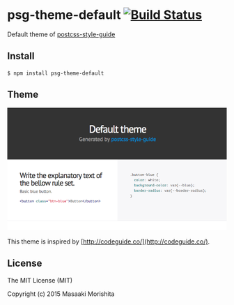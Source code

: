 # psg-theme-default [![Build Status](https://travis-ci.org/morishitter/psg-theme-default.svg)](https://travis-ci.org/morishitter/psg-theme-default)

Default theme of [postcss-style-guide](https://github.com/morishitter/postcss-style-guide)

## Install

```shell
$ npm install psg-theme-default
```

## Theme

![Default style guide design](./default-theme.png)

This theme is inspired by [http://codeguide.co/](http://codeguide.co/).

## License

The MIT License (MIT)

Copyright (c) 2015 Masaaki Morishita
